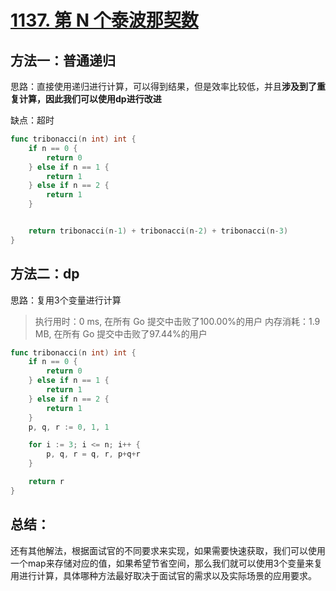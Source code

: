 # [1137. 第 N 个泰波那契数](https://leetcode-cn.com/problems/n-th-tribonacci-number/)

## 方法一：普通递归

思路：直接使用递归进行计算，可以得到结果，但是效率比较低，并且**涉及到了重复计算，因此我们可以使用dp进行改进**

缺点：超时

```go
func tribonacci(n int) int {
	if n == 0 {
		return 0
	} else if n == 1 {
		return 1
	} else if n == 2 {
		return 1
	}


	return tribonacci(n-1) + tribonacci(n-2) + tribonacci(n-3)
}
```

## 方法二：dp

思路：复用3个变量进行计算

> 执行用时：0 ms, 在所有 Go 提交中击败了100.00%的用户
> 		内存消耗：1.9 MB, 在所有 Go 提交中击败了97.44%的用户

```go
func tribonacci(n int) int {
	if n == 0 {
		return 0
	} else if n == 1 {
		return 1
	} else if n == 2 {
		return 1
	}
	p, q, r := 0, 1, 1

	for i := 3; i <= n; i++ {
		p, q, r = q, r, p+q+r
	}

	return r
}
```

## 总结：

还有其他解法，根据面试官的不同要求来实现，如果需要快速获取，我们可以使用一个map来存储对应的值，如果希望节省空间，那么我们就可以使用3个变量来复用进行计算，具体哪种方法最好取决于面试官的需求以及实际场景的应用要求。